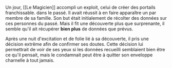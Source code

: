 Un jour, [[Le Magicien]] accompli un exploit, celui de créer des portails franchissable. dans le passé. Il avait réussit à en faire apparaître un par membre de sa famille. Son but était initialement de récolter des données sur ces personnes du passé. Mais il fit une découverte plus que surprenante, il semble qu'il ait récupérer **bien plus** de données que prévus.

Après une nuit d'excitation et de folie lié à sa découverte, il pris une décision extrême afin de confirmer ses doutes. Cette décision lui permettrait de voir de ses yeux si les données recueilli semblaient bien être ce qu'il pensait, mais le condamnait peut être à quitter son enveloppe charnelle à tout jamais.
